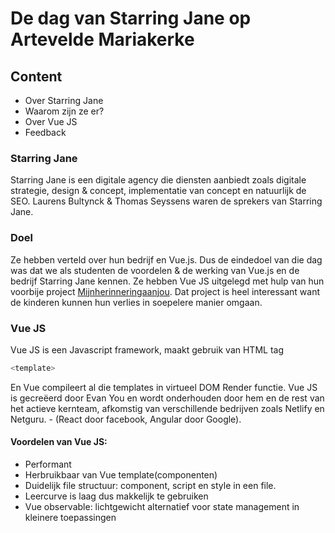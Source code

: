 # De dag van Starring Jane op Artevelde Mariakerke

## Content
* Over Starring Jane
* Waarom zijn ze er?
* Over Vue JS
* Feedback

### Starring Jane
Starring Jane is een digitale agency die diensten aanbiedt zoals digitale strategie, design & concept, implementatie van concept en natuurlijk de SEO. Laurens Bultynck & Thomas Seyssens waren de sprekers van Starring Jane.

### Doel
Ze hebben verteld over hun bedrijf en Vue.js. Dus de eindedoel van die dag was dat we als studenten de voordelen & de werking van Vue.js en de bedrijf Starring Jane kennen. Ze hebben Vue JS uitgelegd met hulp van hun voorbije project [Mijnherinneringaanjou](https://mijnherinneringaanjou.be). Dat project is heel interessant want de kinderen kunnen hun verlies in soepelere manier omgaan.

### Vue JS
Vue JS is een Javascript framework, maakt gebruik van 
HTML tag 
```javascript
<template>
```
En Vue compileert al die templates in virtueel DOM Render functie. Vue JS is gecreëerd door Evan You en wordt onderhouden door hem en de rest van het actieve kernteam, afkomstig van verschillende bedrijven zoals Netlify en Netguru. - (React door facebook, Angular door Google).  

#### Voordelen van Vue JS:
* Performant
* Herbruikbaar van Vue template(componenten)
* Duidelijk file structuur: component, script en style in een file.
* Leercurve is laag dus makkelijk te gebruiken
* Vue observable: lichtgewicht alternatief voor state management in kleinere toepassingen